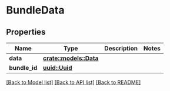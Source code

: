 # BundleData

## Properties

Name | Type | Description | Notes
------------ | ------------- | ------------- | -------------
**data** | [**crate::models::Data**](Data.md) |  | 
**bundle_id** | [**uuid::Uuid**](uuid::Uuid.md) |  | 

[[Back to Model list]](../README.md#documentation-for-models) [[Back to API list]](../README.md#documentation-for-api-endpoints) [[Back to README]](../README.md)


